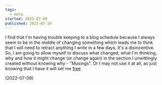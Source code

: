 ```yaml
---
tags:
  - meta
started: 2022-07-09
published: 2022-07-10
---
```

I find that I'm having trouble keeping to a blog schedule because I always seem to be in the middle of changing something which leads me to think that I will need to retract anything I write in a few days. It's a disincentive. So, I am going to allow myself to discuss what changed, what I'm thinking, why and how it might change (or change again) in the section I unwittingly created without knowing why - "Musings". Or I may not use it at all, as just knowing that I have it will set me [free](https://www.youtube.com/watch?v=WXnWRw7Gff4)

(2022-07-09)